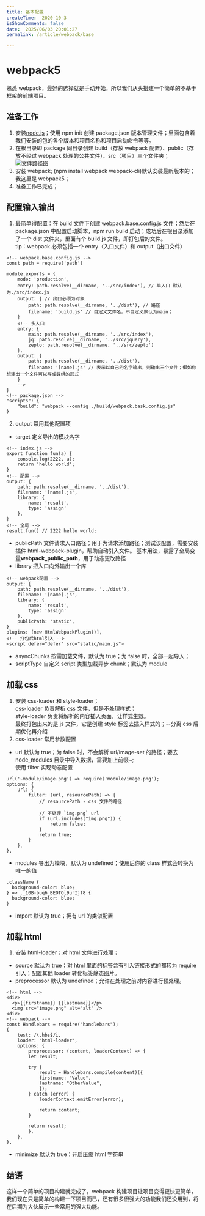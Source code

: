 ```yaml
---
title: 基本配置
createTime:  2020-10-3
isShowComments: false
date:  2025/06/03 20:01:27
permalink: /article/webpack/base

---
```


# webpack5

熟悉 webpack，最好的选择就是手动开始，所以我们从头搭建一个简单的不基于框架的前端项目。

## 准备工作

1. 安装[node.js](https://nodejs.org/en/)；使用 npm init 创建 package.json 版本管理文件；里面包含着我们安装的包的各个版本和项目名称和项目启动命令等等。
2. 在根目录即 package 同目录创建 build（存放 webpack 配置）、public（存放不经过 webpack 处理的公共文件）、src（项目）三个文件夹；  
   ![文件路径图](/img/webpack/init-file.png)
3. 安装 webpack; (npm install webpack webpack-cli)默认安装最新版本的；我这里是 webpack5；
4. 准备工作已完成；

## 配置输入输出

1. 最简单得配置：在 build 文件下创建 webpack.base.config.js 文件；然后在 package.json 中配置启动脚本，npm run build 启动；成功后在根目录添加了一个 dist 文件夹，里面有个 build.js 文件，即打包后的文件。  
   tip：webpack 必须包括一个 entry（入口文件）和 output（出口文件）

```
<!-- webpack.base.config.js -->
const path = require('path')

module.exports = {
    mode: 'production',
    entry: path.resolve(__dirname, '../src/index'), // 单入口 默认为./src/index.js
    output: { // 出口必须为对象
        path: path.resolve(__dirname, '../dist'), // 路径
        filename: 'build.js' // 自定义文件名，不自定义默认为main；
    }
    <!-- 多入口
    entry: {
        main: path.resolve(__dirname, '../src/index'),
        jq: path.resolve(__dirname, '../src/jquery'),
        zepto: path.resolve(__dirname, '../src/zepto')
    },
    output: {
        path: path.resolve(__dirname, '../dist'),
        filename: '[name].js' // 表示以自己的名字输出，则输出三个文件；假如你想输出一个文件可以写成数组的形式
    }
    -->
}
<!-- package.json -->
"scripts": {
    "build": "webpack --config ./build/webpack.bask.config.js"
}
```

2. output 常用其他配置项

- target 定义导出的模块名字

```
<!-- index.js -->
export function fun(a) {
    console.log(2222, a);
    return 'hello world';
}
<!-- 配置 -->
output: {
    path: path.resolve(__dirname, '../dist'),
    filename: '[name].js',
    library: {
        name: 'result',
        type: 'assign'
    },
}
<!-- 全局 -->
result.fun() // 2222 hello world;
```

- publicPath 文件请求入口路径；用于为请求添加路径；测试该配置，需要安装插件 html-webpack-plugin，帮助自动引入文件。
  基本用法，暴露了全局变量**webpack_public_path**，用于动态更改路径
- library 把入口向外输出一个库

```
<!-- webpack配置 -->
output: {
    path: path.resolve(__dirname, '../dist'),
    filename: '[name].js',
    library: {
        name: 'result',
        type: 'assign'
    },
    publicPath: 'static',
}
plugins: [new HtmlWebpackPlugin()],
<!-- 打包后html引入 -->
<script defer="defer" src="static/main.js">
```

- asyncChunks 按需加载文件，默认为 true；为 false 时，全部一起导入；
- scriptType 自定义 script 类型加载异步 chunk；默认为 module

## 加载 css

1. 安装 css-loader 和 style-loader；  
   css-loader 负责解析 css 文件，但是不处理样式；  
   style-loader 负责将解析的内容插入页面，让样式生效。  
   最终打包出来的是 js 文件，它是创建 style 标签去插入样式的；--分离 css 后期优化再介绍
2. css-loader 常用参数配置

- url 默认为 true；为 false 时，不会解析 url/image-set 的路径；要去 node_modules 目录中导入数据，需要加上前缀~;  
   使用 filter 实现动态配置

```
url('~module/image.png') => require('module/image.png');
options: {
    url: {
        filter: (url, resourcePath) => {
            // resourcePath - css 文件的路径

            // 不处理 `img.png` url
            if (url.includes("img.png")) {
                return false;
            }
            return true;
        }
    },
},
```

- modules 导出为模块，默认为 undefined；使用后你的 class 样式会转换为唯一的值

```
.className {
  background-color: blue;
} => ._10B-buq6_BEOTOl9urIjf8 {
  background-color: blue;
}
```

- import 默认为 true；拥有 url 的类似配置

## 加载 html

1. 安装 html-loader；对 html 文件进行处理；

- source 默认为 true；对 html 里面的标签含有引入链接形式的都转为 require 引入；配置其他 loader 转化标签静态图片。
- preprocessor 默认为 undefined；允许在处理之前对内容进行预处理。

```
<!-- html -->
<div>
  <p>{{firstname}} {{lastname}}</p>
  <img src="image.png" alt="alt" />
<div>
<!-- webpack -->
const Handlebars = require("handlebars");
{
    test: /\.hbs$/i,
    loader: "html-loader",
    options: {
        preprocessor: (content, loaderContext) => {
        let result;

        try {
            result = Handlebars.compile(content)({
            firstname: "Value",
            lastname: "OtherValue",
            });
        } catch (error) {
            loaderContext.emitError(error);

            return content;
        }

        return result;
        },
    },
},
```

- minimize 默认为 true；开启压缩 html 字符串

## 结语

这样一个简单的项目构建就完成了，webpack 构建项目让项目变得更快更简单，我们现在只是简单的构建一下项目而已，还有很多很强大的功能我们还没用到，将在后期为大伙展示一些常用的强大功能。
